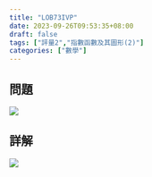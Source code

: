 ```yaml
---
title: "LOB73IVP"
date: 2023-09-26T09:53:35+08:00
draft: false
tags: ["評量2","指數函數及其圖形(2)"]
categories: ["數學"]
---
```

<!--more-->

## 問題
<img src="/posts/solution/LOB73IVP-q.png">

## 詳解
<img src="/posts/solution/LOB73IVP-sol.png">
